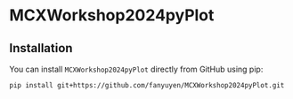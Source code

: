 # MCXWorkshop2024pyPlot

## Installation

You can install `MCXWorkshop2024pyPlot` directly from GitHub using pip:

```bash
pip install git+https://github.com/fanyuyen/MCXWorkshop2024pyPlot.git


